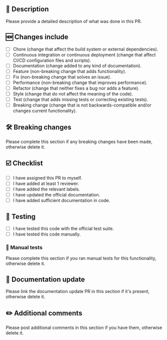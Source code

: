 ## 📝 Description

Please provide a detailed description of what was done in this PR.

## 🆕 Changes include

- [ ] Chore (change that affect the build system or external dependencies).
- [ ] Continuous integration or continuous deployment (change that affect CI/CD configuration files and scripts).
- [ ] Documentation (change added to any kind of documentation).
- [ ] Feature (non-breaking change that adds functionality).
- [ ] Fix (non-breaking change that solves an issue).
- [ ] Performance (non-breaking change that improves performance).
- [ ] Refactor (change that neither fixes a bug nor adds a feature).
- [ ] Style (change that do not affect the meaning of the code).
- [ ] Test (change that adds missing tests or correcting existing tests).
- [ ] Breaking change (change that is not backwards-compatible and/or changes current functionality).

## 🛠 Breaking changes

Please complete this section if any breaking changes have been made, otherwise delete it.

## ☑️ Checklist

- [ ] I have assigned this PR to myself.
- [ ] I have added at least 1 reviewer.
- [ ] I have added the relevant labels.
- [ ] I have updated the official documentation.
- [ ] I have added sufficient documentation in code.

## 🧪 Testing

- [ ] I have tested this code with the official test suite.
- [ ] I have tested this code manually.

### 🧪 Manual tests

Please complete this section if you ran manual tests for this functionality, otherwise delete it.

## 📄 Documentation update

Please link the documentation update PR in this section if it's present, otherwise delete it.

## ✏️ Additional comments

Please post additional comments in this section if you have them, otherwise delete it.

